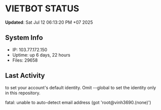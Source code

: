 # VIETBOT STATUS
**Updated**: Sat Jul 12 06:13:20 PM +07 2025

## System Info
- IP: 103.77.172.150
- Uptime: up 6 days, 22 hours
- Files: 29658

## Last Activity

to set your account's default identity.
Omit --global to set the identity only in this repository.

fatal: unable to auto-detect email address (got 'root@vinh3690.(none)')
